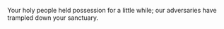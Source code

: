 Your holy people held possession for a little while; our adversaries have trampled down your sanctuary.
